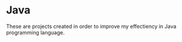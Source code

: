 # Java

These are projects created in order to improve my effectiency in Java programming language.
